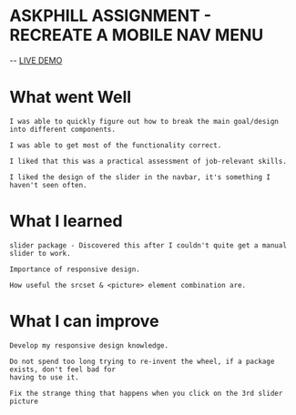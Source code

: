 
# ASKPHILL ASSIGNMENT - RECREATE A MOBILE NAV MENU

-- [LIVE DEMO](https://shile-stocks.netlify.app/)


# What went Well

    I was able to quickly figure out how to break the main goal/design into different components.

    I was able to get most of the functionality correct.

    I liked that this was a practical assessment of job-relevant skills.

    I liked the design of the slider in the navbar, it's something I haven't seen often.

# What I learned

    slider package - Discovered this after I couldn't quite get a manual slider to work.

    Importance of responsive design.

    How useful the srcset & <picture> element combination are.

# What I can improve

    Develop my responsive design knowledge.

    Do not spend too long trying to re-invent the wheel, if a package exists, don't feel bad for 
    having to use it.

    Fix the strange thing that happens when you click on the 3rd slider picture
